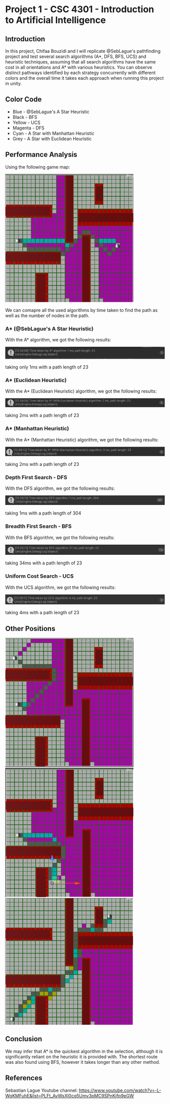 # Project 1 - CSC 4301 - Introduction to Artificial Intelligence

## Introduction

In this project, Chifaa Bouzidi and I will replicate @SebLague's pathfinding project and test several search algorithms (A*, DFS, BFS, UCS) and heuristic techniques, assuming that all search algorithms have the same cost in all orientations and A* with various heuristics. You can observe distinct pathways identified by each strategy concurrently with different colors and the overall time it takes each approach when running this project in unity.

## Color Code

- Blue - @SebLague's A Star Heuristic
- Black - BFS
- Yellow - UCS
- Magenta - DFS
- Cyan - A Star with Manhattan Heuristic
- Grey - A Star with Euclidean Heuristic

## Performance Analysis

Using the following game map:

![Game Map!](Screenshots/gamemap.png "Game Map")

We can comapre all the used algorithms by time taken to find the path as well as the number of nodes in the path.
### A* (@SebLague's A Star Heuristic)

With the A* algorithm, we got the following results:

![A star!](Screenshots/Astar.png "A star")

taking only 1ms with a path length of 23
 
 ### A* (Euclidean Heuristic)

With the A* (Euclidean Heuristic) algorithm, we got the following results:

![A star!](Screenshots/AstarEuclidian.png "A star Euclidean")

taking 2ms with a path length of 23

 ### A* (Manhattan Heuristic)

With the A* (Manhattan Heuristic) algorithm, we got the following results:

![A star!](Screenshots/AstarManhattan.png "A star Manhattan")

taking 2ms with a path length of 23

### Depth First Search - DFS

With the DFS algorithm, we got the following results:

![A star!](Screenshots/DFS.png "DFS")

taking 1ms with a path length of 304
 
 ### Breadth First Search - BFS

With the BFS algorithm, we got the following results:

![A star!](Screenshots/BFS.png "BFS")

taking 34ms with a path length of 23
 
  ### Uniform Cost Search - UCS

With the UCS algorithm, we got the following results:

![A star!](Screenshots/UCS.png "UCS")

taking 4ms with a path length of 23

## Other Positions

![example 1!](Screenshots/example1.png "position 1")
![example 2!](Screenshots/example2.png "position 2")
![example 3!](Screenshots/example3.png "position 3")

## Conclusion

We may infer that A* is the quickest algorithm in the selection, although it is significantly reliant on the heuristic it is provided with. The shortest route was also found using BFS, however it takes longer than any other method.

## References

Sebastian Lague Youtube channel: https://www.youtube.com/watch?v=-L-WgKMFuhE&list=PLFt_AvWsXl0cq5Umv3pMC9SPnKjfp9eGW



